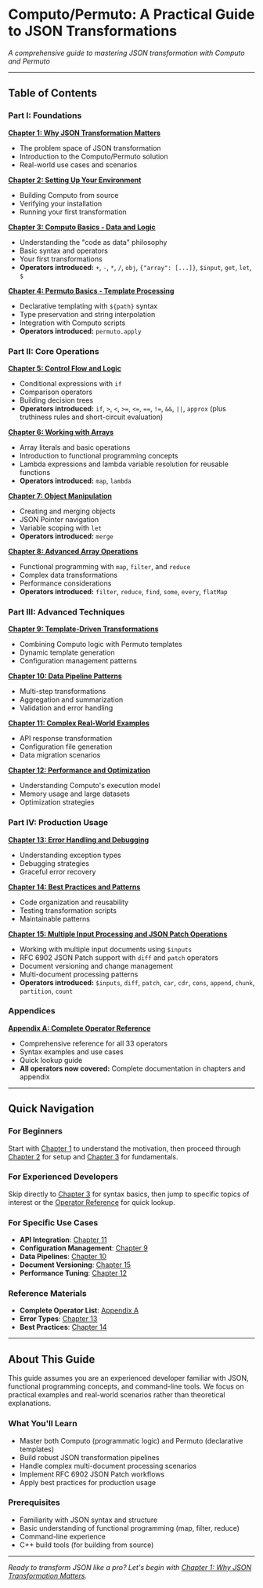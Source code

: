 # **Computo/Permuto: A Practical Guide to JSON Transformations**

*A comprehensive guide to mastering JSON transformation with Computo and Permuto*

---

## **Table of Contents**

### **Part I: Foundations**

**[Chapter 1: Why JSON Transformation Matters](01_why_transformation_matters.html)**
- The problem space of JSON transformation
- Introduction to the Computo/Permuto solution
- Real-world use cases and scenarios

**[Chapter 2: Setting Up Your Environment](02_setting_up_environment.html)**
- Building Computo from source
- Verifying your installation
- Running your first transformation

**[Chapter 3: Computo Basics - Data and Logic](03_computo_basics.html)**
- Understanding the "code as data" philosophy
- Basic syntax and operators
- Your first transformations
- **Operators introduced:** `+`, `-`, `*`, `/`, `obj`, `{"array": [...]}`, `$input`, `get`, `let`, `$`

**[Chapter 4: Permuto Basics - Template Processing](04_permuto_basics.html)**
- Declarative templating with `${path}` syntax
- Type preservation and string interpolation
- Integration with Computo scripts
- **Operators introduced:** `permuto.apply`

### **Part II: Core Operations**

**[Chapter 5: Control Flow and Logic](05_control_flow.html)**
- Conditional expressions with `if`
- Comparison operators
- Building decision trees
- **Operators introduced:** `if`, `>`, `<`, `>=`, `<=`, `==`, `!=`, `&&`, `||`, `approx` (plus truthiness rules and short-circuit evaluation)

**[Chapter 6: Working with Arrays](06_working_with_arrays.html)**
- Array literals and basic operations
- Introduction to functional programming concepts
- Lambda expressions and lambda variable resolution for reusable functions
- **Operators introduced:** `map`, `lambda`

**[Chapter 7: Object Manipulation](07_object_manipulation.html)**
- Creating and merging objects
- JSON Pointer navigation
- Variable scoping with `let`
- **Operators introduced:** `merge`

**[Chapter 8: Advanced Array Operations](08_advanced_array_ops.html)**
- Functional programming with `map`, `filter`, and `reduce`
- Complex data transformations
- Performance considerations
- **Operators introduced:** `filter`, `reduce`, `find`, `some`, `every`, `flatMap`

### **Part III: Advanced Techniques**

**[Chapter 9: Template-Driven Transformations](09_template_driven_transformations.html)**
- Combining Computo logic with Permuto templates
- Dynamic template generation
- Configuration management patterns

**[Chapter 10: Data Pipeline Patterns](10_data_pipeline_patterns.html)**
- Multi-step transformations
- Aggregation and summarization
- Validation and error handling

**[Chapter 11: Complex Real-World Examples](11_complex_real-world_examples.html)**
- API response transformation
- Configuration file generation
- Data migration scenarios

**[Chapter 12: Performance and Optimization](12_performance_and_optimization.html)**
- Understanding Computo's execution model
- Memory usage and large datasets
- Optimization strategies

### **Part IV: Production Usage**

**[Chapter 13: Error Handling and Debugging](13_error_handling_and_debugging.html)**
- Understanding exception types
- Debugging strategies
- Graceful error recovery

**[Chapter 14: Best Practices and Patterns](14_best_practices_and_patterns.html)**
- Code organization and reusability
- Testing transformation scripts
- Maintainable patterns

**[Chapter 15: Multiple Input Processing and JSON Patch Operations](15_multiple_inputs_and_json_patch.html)**
- Working with multiple input documents using `$inputs`
- RFC 6902 JSON Patch support with `diff` and `patch` operators
- Document versioning and change management
- Multi-document processing patterns
- **Operators introduced:** `$inputs`, `diff`, `patch`, `car`, `cdr`, `cons`, `append`, `chunk`, `partition`, `count`

### **Appendices**

**[Appendix A: Complete Operator Reference](appendices/A_operator_reference.html)**
- Comprehensive reference for all 33 operators
- Syntax examples and use cases
- Quick lookup guide
- **All operators now covered:** Complete documentation in chapters and appendix

---

## **Quick Navigation**

### **For Beginners**
Start with [Chapter 1](01_why_transformation_matters.html) to understand the motivation, then proceed through [Chapter 2](02_setting_up_environment.html) for setup and [Chapter 3](03_computo_basics.html) for fundamentals.

### **For Experienced Developers**
Skip directly to [Chapter 3](03_computo_basics.html) for syntax basics, then jump to specific topics of interest or the [Operator Reference](appendices/A_operator_reference.html) for quick lookup.

### **For Specific Use Cases**
- **API Integration**: [Chapter 11](11_complex_real-world_examples.html)
- **Configuration Management**: [Chapter 9](09_template_driven_transformations.html)
- **Data Pipelines**: [Chapter 10](10_data_pipeline_patterns.html)
- **Document Versioning**: [Chapter 15](15_multiple_inputs_and_json_patch.html)
- **Performance Tuning**: [Chapter 12](12_performance_and_optimization.html)

### **Reference Materials**
- **Complete Operator List**: [Appendix A](appendices/A_operator_reference.html)
- **Error Types**: [Chapter 13](13_error_handling_and_debugging.html)
- **Best Practices**: [Chapter 14](14_best_practices_and_patterns.html)

---

## **About This Guide**

This guide assumes you are an experienced developer familiar with JSON, functional programming concepts, and command-line tools. We focus on practical examples and real-world scenarios rather than theoretical explanations.

### **What You'll Learn**
- Master both Computo (programmatic logic) and Permuto (declarative templates)
- Build robust JSON transformation pipelines
- Handle complex multi-document processing scenarios
- Implement RFC 6902 JSON Patch workflows
- Apply best practices for production usage

### **Prerequisites**
- Familiarity with JSON syntax and structure
- Basic understanding of functional programming (map, filter, reduce)
- Command-line experience
- C++ build tools (for building from source)

---

*Ready to transform JSON like a pro? Let's begin with [Chapter 1: Why JSON Transformation Matters](01_why_transformation_matters.html).*